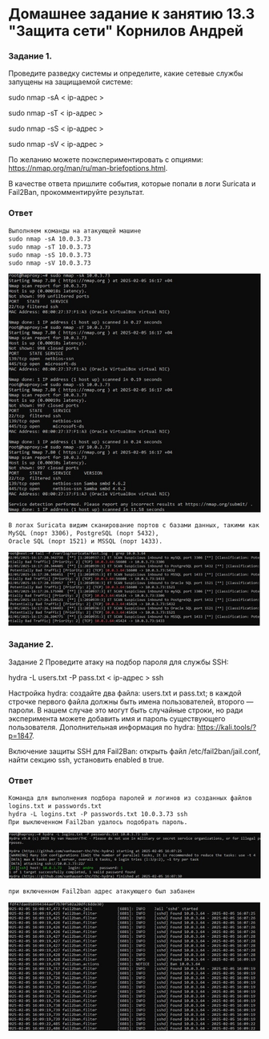 # Домашнее задание к занятию 13.3 "Защита сети" Корнилов Андрей



### Задание 1.
Проведите разведку системы и определите, какие сетевые службы запущены на защищаемой системе:

sudo nmap -sA < ip-адрес >

sudo nmap -sT < ip-адрес >

sudo nmap -sS < ip-адрес >

sudo nmap -sV < ip-адрес >

По желанию можете поэкспериментировать с опциями: https://nmap.org/man/ru/man-briefoptions.html.

В качестве ответа пришлите события, которые попали в логи Suricata и Fail2Ban, прокомментируйте результат.

### Ответ
```
Выполняем команды на атакующей машине
sudo nmap -sA 10.0.3.73
sudo nmap -sT 10.0.3.73
sudo nmap -sS 10.0.3.73
sudo nmap -sV 10.0.3.73
```
![nmap](https://github.com/AndreyTest010/syssec/blob/main/nmap.jpg)
```
В логах Suricata видим сканирование портов с базами данных, такими как MySQL (порт 3306), PostgreSQL (порт 5432),
Oracle SQL (порт 1521) и MSSQL (порт 1433).
```
![suricata](https://github.com/AndreyTest010/syssec/blob/main/suricata.jpg)

### Задание 2.
Задание 2
Проведите атаку на подбор пароля для службы SSH:

hydra -L users.txt -P pass.txt < ip-адрес > ssh

Настройка hydra:
создайте два файла: users.txt и pass.txt;
в каждой строчке первого файла должны быть имена пользователей, второго — пароли. В нашем случае это могут быть случайные строки, но ради эксперимента можете добавить имя и пароль существующего пользователя.
Дополнительная информация по hydra: https://kali.tools/?p=1847.

Включение защиты SSH для Fail2Ban:
открыть файл /etc/fail2ban/jail.conf,
найти секцию ssh,
установить enabled в true.

### Ответ
```
Команда для выполнения подбора паролей и логинов из созданных файлов logins.txt и passwords.txt
hydra -L logins.txt -P passwords.txt 10.0.3.73 ssh
При выключенном Fail2ban удалось подобрать пароль.
```
![fail2ban](https://github.com/AndreyTest010/syssec/blob/main/fail2ban.jpg)

```
при включенном Fail2ban адрес атакующего был забанен
```
![fail2ban2](https://github.com/AndreyTest010/syssec/blob/main/fail2ban2.jpg)
